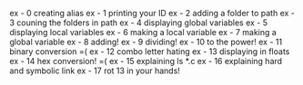 ex - 0 creating alias
ex - 1 printing your ID
ex - 2 adding a folder to path
ex - 3 couning the folders in path
ex - 4 displaying global variables
ex - 5 displaying local variables
ex - 6 making a local variable
ex - 7 making a global variable
ex - 8 adding!
ex - 9 dividing!
ex - 10 to the power!
ex - 11 binary conversion =(
ex - 12 combo letter hating
ex - 13 displaying in floats
ex - 14 hex conversion! =(
ex - 15 explaining ls *.c
ex - 16 explaining hard and symbolic link
ex - 17 rot 13 in your hands!